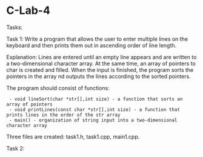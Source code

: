 # C-Lab-4
Tasks:

Task 1: 
Write a program that allows the user to enter multiple lines on the keyboard 
and then prints them out in ascending order of line length.

Explanation:
Lines are entered until an empty line appears and are written to a two-dimensional 
character array. At the same time, an array of pointers to char is created and 
filled. When the input is finished, the program sorts the pointers in the array 
nd outputs the lines according to the sorted pointers.

The program should consist of functions:

     - void lineSort(char *str[],int size) - a function that sorts an array of pointers
     - void printLines(const char *str[],int size) - a function that prints lines in the order of the str array
     - main() - organization of string input into a two-dimensional character array
Three files are created: task1.h, task1.cpp, main1.cpp.


Task 2:
